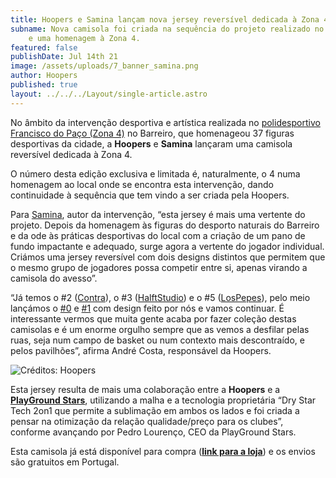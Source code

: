 ```yaml
---
title: Hoopers e Samina lançam nova jersey reversível dedicada à Zona 4
subname: Nova camisola foi criada na sequência do projeto realizado no Barreiro
    e uma homenagem à Zona 4.
featured: false
publishDate: Jul 14th 21
image: /assets/uploads/7_banner_samina.png
author: Hoopers
published: true
layout: ../../../Layout/single-article.astro
---
```


No âmbito da intervenção desportiva e artística realizada no [polidesportivo Francisco do Paço (Zona 4)](https://www.hoopers.club/noticias/municpio-do-barreiro-celebra-500-anos-com-homenagem-aos-herois-desportivos) no Barreiro, que homenageou 37 figuras desportivas da cidade, a **Hoopers** e **Samina** lançaram uma camisola reversível dedicada à Zona 4.

O número desta edição exclusiva e limitada é, naturalmente, o 4 numa homenagem ao local onde se encontra esta intervenção, dando continuidade à sequência que tem vindo a ser criada pela Hoopers.

Para [Samina](https://www.instagram.com/j_samina/), autor da intervenção, “esta jersey é mais uma vertente do projeto. Depois da homenagem às figuras do desporto naturais do Barreiro e da ode às práticas desportivas do local com a criação de um pano de fundo impactante e adequado, surge agora a vertente do jogador individual. Criámos uma jersey reversível com dois designs distintos que permitem que o mesmo grupo de jogadores possa competir entre si, apenas virando a camisola do avesso”.

“Já temos o #2 ([Contra](https://www.instagram.com/p/CEJwq3IBM8S/)), o #3 ([HalftStudio](https://www.instagram.com/p/CIZILpqhKH4/)) e o #5 ([LosPepes](https://www.instagram.com/p/CPn240WhqMB/)), pelo meio lançámos o [\#0](https://www.instagram.com/p/CIgvsg6ByYu/) e [\#1](https://www.instagram.com/p/CQOKhQAIxa4/) com design feito por nós e vamos continuar. É interessante vermos que muita gente acaba por fazer coleção destas camisolas e é um enorme orgulho sempre que as vemos a desfilar pelas ruas, seja num campo de basket ou num contexto mais descontraído, e pelos pavilhões”, afirma André Costa, responsável da Hoopers.

![](https://images.squarespace-cdn.com/content/v1/5f217fac8e24187c674282cd/1626280014845-CPDIE3X6TDRYW2IITC5E/Samina+-+Jersey+11.jpg?format=2500w "Créditos: Hoopers")

Esta jersey resulta de mais uma colaboração entre a **Hoopers** e a **[PlayGround Stars](https://www.instagram.com/playgroundstars/)**, utilizando a malha e a tecnologia proprietária “Dry Star Tech 2on1 que permite a sublimação em ambos os lados e foi criada a pensar na otimização da relação qualidade/preço para os clubes”, conforme avançando por Pedro Lourenço, CEO da PlayGround Stars.

Esta camisola já está disponível para compra (**[link para a loja](https://hoopers.store/collections/jerseys/products/jersey-samina-x-hoopers)**) e os envios são gratuitos em Portugal.
